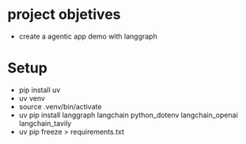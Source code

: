 # project objetives
- create a agentic app demo with langgraph 

# Setup
- pip install uv  
- uv venv 
- source .venv/bin/activate 
- uv pip install langgraph langchain python_dotenv langchain_openai langchain_tavily 
- uv pip freeze > requirements.txt